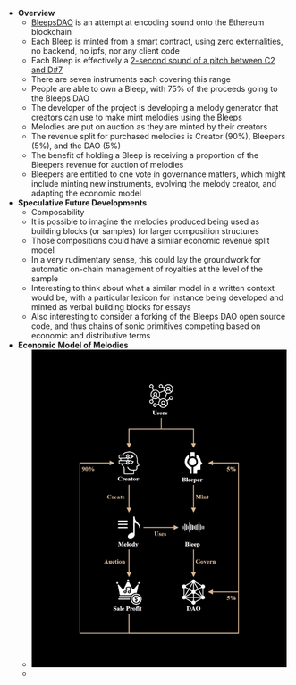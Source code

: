 - **Overview**
    - [BleepsDAO](https://bleeps.art/about/) is an attempt at encoding sound onto the Ethereum blockchain
    - Each Bleep is minted from a smart contract, using zero externalities, no backend, no ipfs, nor any client code
    - Each Bleep is effectively a [2-second sound of a pitch between C2 and D#7](https://bleeps.art/mint/)
    - There are seven instruments each covering this range
    - People are able to own a Bleep, with 75% of the proceeds going to the Bleeps DAO
    - The developer of the project is developing a melody generator that creators can use to make mint melodies using the Bleeps
    - Melodies are put on auction as they are minted by their creators
    - The revenue split for purchased melodies is Creator (90%), Bleepers (5%), and the DAO (5%)
    - The benefit of holding a Bleep is receiving a proportion of the Bleepers revenue for auction of melodies
    - Bleepers are entitled to one vote in governance matters, which might include minting new instruments, evolving the melody creator, and adapting the economic model
- **Speculative Future Developments**
    - Composability
    - It is possible to imagine the melodies produced being used as building blocks (or samples) for larger composition structures
    - Those compositions could have a similar economic revenue split model
    - In a very rudimentary sense, this could lay the groundwork for automatic on-chain management of royalties at the level of the sample
    - Interesting to think about what a similar model in a written context would be, with a particular lexicon for instance being developed and minted as verbal building blocks for essays
    - Also interesting to consider a forking of the Bleeps DAO open source code, and thus chains of sonic primitives competing based on economic and distributive terms
- **Economic Model of Melodies**
    - ![](./images/aHR0cHM6Ly9saDQuZ29vZ2xldXNlcmNvbnRlbnQuY29tLzNqQ0hEZ2xUdmdlV1JwM1NuLVVoZXM2OWQzYTBPTU93MjJtOHBUYmFBbGdLWWg2NlJaeDFiU2NvU2tiMEtGUzVtcFBxcmJaZDQyWGxjNURrdjU5RDB1N0hiMmxTNDhlVFE2QTBwZXdYTEp1ZkpGcUlhenZGeDJRMXMwYjZiaVBkcXRCN3pnaGFyWW0x)
    - 
